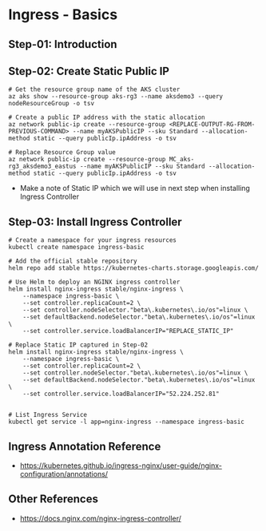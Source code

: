 # Ingress - Basics

## Step-01: Introduction

## Step-02: Create Static Public IP
```
# Get the resource group name of the AKS cluster 
az aks show --resource-group aks-rg3 --name aksdemo3 --query nodeResourceGroup -o tsv

# Create a public IP address with the static allocation
az network public-ip create --resource-group <REPLACE-OUTPUT-RG-FROM-PREVIOUS-COMMAND> --name myAKSPublicIP --sku Standard --allocation-method static --query publicIp.ipAddress -o tsv

# Replace Resource Group value
az network public-ip create --resource-group MC_aks-rg3_aksdemo3_eastus --name myAKSPublicIP --sku Standard --allocation-method static --query publicIp.ipAddress -o tsv
```
- Make a note of Static IP which we will use in next step when installing Ingress Controller

## Step-03: Install Ingress Controller
```
# Create a namespace for your ingress resources
kubectl create namespace ingress-basic

# Add the official stable repository
helm repo add stable https://kubernetes-charts.storage.googleapis.com/

# Use Helm to deploy an NGINX ingress controller
helm install nginx-ingress stable/nginx-ingress \
    --namespace ingress-basic \
    --set controller.replicaCount=2 \
    --set controller.nodeSelector."beta\.kubernetes\.io/os"=linux \
    --set defaultBackend.nodeSelector."beta\.kubernetes\.io/os"=linux \
    --set controller.service.loadBalancerIP="REPLACE_STATIC_IP" 

# Replace Static IP captured in Step-02
helm install nginx-ingress stable/nginx-ingress \
    --namespace ingress-basic \
    --set controller.replicaCount=2 \
    --set controller.nodeSelector."beta\.kubernetes\.io/os"=linux \
    --set defaultBackend.nodeSelector."beta\.kubernetes\.io/os"=linux \
    --set controller.service.loadBalancerIP="52.224.252.81" 


# List Ingress Service
kubectl get service -l app=nginx-ingress --namespace ingress-basic
```

## Ingress Annotation Reference
- https://kubernetes.github.io/ingress-nginx/user-guide/nginx-configuration/annotations/

## Other References
- https://docs.nginx.com/nginx-ingress-controller/

